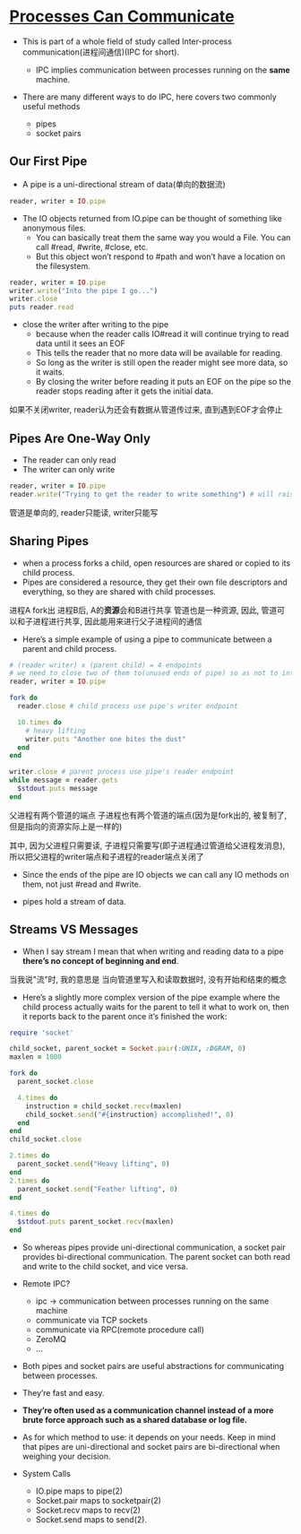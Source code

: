 # [Processes Can Communicate](https://workingwithruby.com/wwup/ipc/)

+ This is part of a whole field of study called Inter-process communication(进程间通信)(IPC for short).
    + IPC implies communication between processes running on the **same** machine.

+ There are many different ways to do IPC, here covers two commonly useful methods
    + pipes
    + socket pairs

## Our First Pipe

+ A pipe is a uni-directional stream of data(单向的数据流)

```ruby
reader, writer = IO.pipe
```

+ The IO objects returned from IO.pipe can be thought of something like anonymous files.
    + You can basically treat them the same way you would a File. You can call #read, #write, #close, etc.
    + But this object won’t respond to #path and won’t have a location on the filesystem.

```ruby
reader, writer = IO.pipe
writer.write("Into the pipe I go...")
writer.close
puts reader.read
```

+ close the writer after writing to the pipe
    + because when the reader calls IO#read it will continue trying to read data until it sees an EOF
    + This tells the reader that no more data will be available for reading.
    + So long as the writer is still open the reader might see more data, so it waits.
    + By closing the writer before reading it puts an EOF on the pipe so the reader stops reading after it gets the initial data.

如果不关闭writer, reader认为还会有数据从管道传过来, 直到遇到EOF才会停止

## Pipes Are One-Way Only

+ The reader can only read
+ The writer can only write

```ruby
reader, writer = IO.pipe
reader.write("Trying to get the reader to write something") # will raise an IOError
```

管道是单向的, reader只能读, writer只能写

## Sharing Pipes

+ when a process forks a child, open resources are shared or copied to its child process.
+ Pipes are considered a resource, they get their own file descriptors and everything, so they are shared with child processes.

进程A fork出 进程B后, A的**资源**会和B进行共享
管道也是一种资源, 因此, 管道可以和子进程进行共享, 因此能用来进行父子进程间的通信

+ Here’s a simple example of using a pipe to communicate between a parent and child process.
```ruby
# (reader writer) x (parent child) = 4 endpoints
# we need to close two of them to(unused ends of pipe) so as not to interfere with EOF being sent
reader, writer = IO.pipe

fork do
  reader.close # child process use pipe's writer endpoint

  10.times do
    # heavy lifting
    writer.puts "Another one bites the dust"
  end
end

writer.close # parent process use pipe's reader endpoint
while message = reader.gets
  $stdout.puts message
end
```

父进程有两个管道的端点
子进程也有两个管道的端点(因为是fork出的, 被复制了, 但是指向的资源实际上是一样的)

其中, 因为父进程只需要读, 子进程只需要写(即子进程通过管道给父进程发消息), 所以把父进程的writer端点和子进程的reader端点关闭了

+ Since the ends of the pipe are IO objects we can call any IO methods on them, not just #read and #write.

+ pipes hold a stream of data.

## Streams VS Messages

+ When I say stream I mean that when writing and reading data to a pipe **there’s no concept of beginning and end**.

当我说"流"时, 我的意思是 当向管道里写入和读取数据时, 没有开始和结束的概念

+ Here’s a slightly more complex version of the pipe example where the child process actually waits for the parent to tell it what to work on, then it reports back to the parent once it’s finished the work:
```ruby
require 'socket'

child_socket, parent_socket = Socket.pair(:UNIX, :DGRAM, 0)
maxlen = 1000

fork do
  parent_socket.close

  4.times do
    instruction = child_socket.recv(maxlen)
    child_socket.send("#{instruction} accomplished!", 0)
  end
end
child_socket.close

2.times do
  parent_socket.send("Heavy lifting", 0)
end
2.times do
  parent_socket.send("Feather lifting", 0)
end

4.times do
  $stdout.puts parent_socket.recv(maxlen)
end
```

+ So whereas pipes provide uni-directional communication, a socket pair provides bi-directional communication. The parent socket can both read and write to the child socket, and vice versa.

+ Remote IPC?
    + ipc -> communication between processes running on the same machine
    + communicate via TCP sockets
    + communicate via RPC(remote procedure call)
    + ZeroMQ
    + ...

+ Both pipes and socket pairs are useful abstractions for communicating between processes.
+ They’re fast and easy.
+ **They’re often used as a communication channel instead of a more brute force approach such as a shared database or log file.**

+ As for which method to use: it depends on your needs. Keep in mind that pipes are uni-directional and socket pairs are bi-directional when weighing your decision.

+ System Calls
    + IO.pipe     maps to pipe(2)
    + Socket.pair maps to socketpair(2)
    + Socket.recv maps to recv(2)
    + Socket.send maps to send(2).



